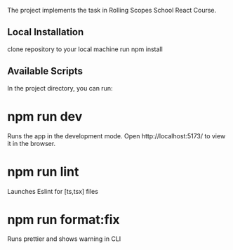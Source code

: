 The project implements the task in Rolling Scopes School React Course.

## Local Installation

clone repository to your local machine
run npm install

## Available Scripts

In the project directory, you can run:

# npm run dev

Runs the app in the development mode.
Open http://localhost:5173/ to view it in the browser.

# npm run lint

Launches Eslint for [ts,tsx] files

# npm run format:fix

Runs prettier and shows warning in CLI
